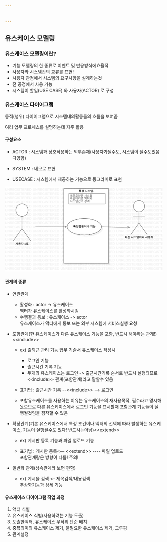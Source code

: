 ```yaml
---


---
```


<h2 id="유스케이스-모델링">유스케이스 모델링</h2>
<h3 id="유스케이스-모델링이란">유스케이스 모델링이란?</h3>
<ul>
<li>기능 모델링의 한 종류로 이벤트 및 반응방식에효율적</li>
<li>사용자와 시스템간의 교류를 표현!</li>
<li>사용자 관점에서 시스템의 요구사항을 설계하는것</li>
<li>전 공정에서 사용 가능</li>
<li>시스템이 할일(USE CASE) 와 사용자(ACTOR) 로 구성</li>
</ul>
<h3 id="유스케이스-다이어그램">유스케이스 다이어그램</h3>
<p>동적(행위) 다이어그램으로 시스템내의활동들의 흐름을 보여줌</p>
<p>여러 업무 프로세스를 설명하는데 자주 활용</p>
<h4 id="구성요소">구성요소</h4>
<ul>
<li>
<p>ACTOR : 시스템과 상호작용하는 외부존재(사용자가될수도, 시스템이 될수도있음 다양함)</p>
</li>
<li>
<p>SYSTEM : 네모로 표현</p>
</li>
<li>
<p>USECASE : 시스템에서 제공하는 기능으로 동그라미로 표현</p>
</li>
</ul>
<p><img src="https://github.com/jinia91/blogTest/blob/main/img/UseCaseDiagram1.png?raw=true" alt="enter image description here"></p>
<h4 id="관계의-종류">관계의 종류</h4>
<ul>
<li>
<p>연관관계</p>
<ul>
<li>활성화 : actor -&gt; 유스케이스<br>
액터가 유스케이스를 활성화시킴</li>
<li>수행결과 통보 : 유스케이스 -&gt; actor<br>
유스케이스가  액터에게 통보 또는 외부 시스템에 서비스실행 요청</li>
</ul>
</li>
<li>
<p>포함관계(한 유스케이스가 다른 유스케이스 기능을 포함, 반드시 해야하는 관계!)&lt;&lt;include&gt;&gt;</p>
<ul>
<li>
<p>ex) 출퇴근 관리 기능 업무 기술서 유스케이스 작성시</p>
<ul>
<li>로그인 기능</li>
<li>출근시간 기록 기능</li>
<li>두개의 유스케이스는 로그인 -&gt; 출근시간기록 순서로 반드시 실행되므로 &lt;&lt;include&gt;&gt; 관계(포함관계)라고 말할수 있음</li>
</ul>
</li>
<li>
<p>표기법 : 출근시간 기록 --&lt;&lt;include&gt;&gt; --&gt; 로그인</p>
</li>
<li>
<p>포함유스케이스를 사용하는 이유는 유스케이스의 재사용목적, 필수라고 명시해놨으므로 다른 유스케이스에서 로그인 기능을 표시할때 포함관계 기능들이 실행될것임을 짐작할 수 있음</p>
</li>
</ul>
</li>
<li>
<p>확장관계(기본 유스케이스에서 특정 조건이나 액터의 선택에 따라 발생하는 유스케이스, 기능이 실행될수도 있다! 반드시는아님)&lt;&lt;extend&gt;&gt;</p>
<ul>
<li>
<p>ex) 게시판 등록 기능과 파일 업로드 기능</p>
</li>
<li>
<p>표기법 : 게시판 등록&lt;— &lt;&lt;extend&gt;&gt; ---- 파일 업로드<br>
포함관계랑은 방향이 다름! 주의!</p>
</li>
</ul>
</li>
<li>
<p>일반화 관계(상속관계라 보면 편함)</p>
<ul>
<li>ex) 게시물 검색 &lt;- 제목검색/내용검색<br>
추상화기능과 상세 기능</li>
</ul>
</li>
</ul>
<h4 id="유스케이스-다이어그램-작업-과정">유스케이스 다이어그램 작업 과정</h4>
<ol>
<li>액터 식별</li>
<li>유스케이스 식별(사용하려는 기능 도출)</li>
<li>도출한액터, 유스케이스 무작위 단순 배치</li>
<li>중복의미의 유스케이스 제거, 불필요한 유스케이스 제거, 그루핑</li>
<li>관계설정</li>
</ol>

